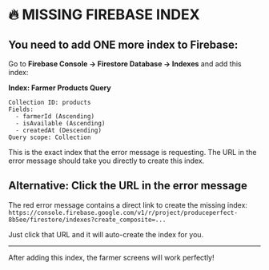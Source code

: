 # 🔥 MISSING FIREBASE INDEX

## You need to add ONE more index to Firebase:

Go to **Firebase Console → Firestore Database → Indexes** and add this index:

**Index: Farmer Products Query**
```
Collection ID: products
Fields:
  - farmerId (Ascending)
  - isAvailable (Ascending) 
  - createdAt (Descending)
Query scope: Collection
```

This is the exact index that the error message is requesting. The URL in the error message should take you directly to create this index.

## Alternative: Click the URL in the error message

The red error message contains a direct link to create the missing index:
`https://console.firebase.google.com/v1/r/project/produceperfect-8b5ee/firestore/indexes?create_composite=...`

Just click that URL and it will auto-create the index for you.

---

After adding this index, the farmer screens will work perfectly!
